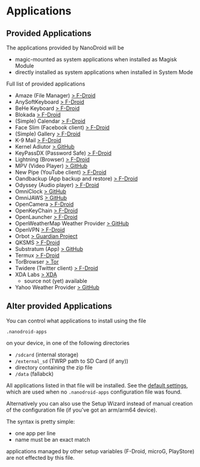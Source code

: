 # Applications

## Provided Applications

The applications provided by NanoDroid will be
* magic-mounted as system applications when installed as Magisk Module
* directly installed as system applications when installed in System Mode

Full list of provided applications
* Amaze (File Manager) [> F-Droid](https://f-droid.org/packages/com.amaze.filemanager)
* AnySoftKeyboard [> F-Droid](https://f-droid.org//packages/com.menny.android.anysoftkeyboard)
* BeHe Keyboard [> F-Droid](https://f-droid.org/packages/com.vlath.keyboard/)
* Blokada [> F-Droid](https://f-droid.org/en/packages/org.blokada.alarm/)
* (Simple) Calendar [> F-Droid](https://f-droid.org/packages/com.simplemobiletools.calendar)
* Face Slim (Facebook client) [> F-Droid](https://f-droid.org/packages/org.indywidualni.fblite)
* (Simple) Gallery [> F-Droid](https://f-droid.org/packages/com.simplemobiletools.gallery)
* K-9 Mail [> F-Droid](https://f-droid.org/packages/com.fsck.k9)
* Kernel Adiutor [> GitHub](https://github.com/Grarak/KernelAdiutor)
* KeyPassDX (Password Safe) [> F-Droid](https://f-droid.org/en/packages/com.kunzisoft.keepass.libre)
* Lightning (Browser) [> F-Droid](https://f-droid.org/packages/acr.browser.lightning)
* MPV (Video Player) [> GitHub](https://github.com/mpv-android/mpv-android)
* New Pipe (YouTube client) [> F-Droid](https://f-droid.org/packages/org.schabi.newpipe)
* Oandbackup (App backup and restore) [> F-Droid](https://f-droid.org/packages/dk.jens.backup)
* Odyssey (Audio player) [> F-Droid](https://f-droid.org/packages/org.gateshipone.odyssey)
* OmniClock [> GitHub](https://github.com/omnirom/android_packages_apps_OmniClock)
* OmniJAWS [> GitHub](https://github.com/omnirom/android_packages_services_OmniJaws)
* OpenCamera [> F-Droid](https://f-droid.org/packages/net.sourceforge.opencamera)
* OpenKeyChain [> F-Droid](https://f-droid.org/packages/org.sufficientlysecure.keychain)
* OpenLauncher [> F-Droid](https://f-droid.org/packages/com.benny.openlauncher)
* OpenWeatherMap Weather Provider [> GitHub](https://github.com/LineageOS/android_packages_apps_OpenWeatherMapProvider)
* OpenVPN [> F-Droid](https://f-droid.org/packages/de.blinkt.openvpn)
* Orbot [> Guardian Project](https://guardianproject.info/apps/orbot/)
* QKSMS [> F-Droid](https://f-droid.org/packages/com.moez.QKSMS)
* Substratum (App) [> GitHub](https://github.com/substratum/substratum)
* Termux [> F-Droid](https://f-droid.org/packages/com.termux)
* TorBrowser [> Tor](https://www.torproject.org/projects/torbrowser.html.en)
* Twidere (Twitter client) [> F-Droid](https://f-droid.org/packages/org.mariotaku.twidere)
* XDA Labs [> XDA](https://forum.xda-developers.com/android/apps-games/labs-t3241866)
  * source not (yet) available
* Yahoo Weather Provider [> GitHub](https://github.com/LineageOS/android_packages_apps_YahooWeatherProvider)

## Alter provided Applications

You can control what applications to install using the file

`.nanodroid-apps`

on your device, in one of the following directories

* `/sdcard` (internal storage)
* `/external_sd` (TWRP path to SD Card (if any))
* directory containing the zip file
* `/data` (fallabck)

All applications listed in that file will be installed. See the [default settings](.nanodroid-apps), which are used when no `.nanodroid-apps` configuration file was found. 

Alternatively you can also use the Setup Wizard instead of manual creation of the configuration file (if you've got an arm/arm64 device).

The syntax is pretty simple:

* one app per line
* name must be an exact match

applications managed by other setup variables (F-Droid, microG, PlayStore) are not effected by this file.
